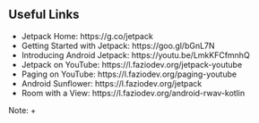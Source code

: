 ## Useful Links

<ul class="useful-links">
<li>Jetpack Home: https://g.co/jetpack</li>
<li>Getting Started with Jetpack: https://goo.gl/bGnL7N</li>
<li>Introducing Android Jetpack: https://youtu.be/LmkKFCfmnhQ</li>
<li>Jetpack on YouTube: https://l.faziodev.org/jetpack-youtube</li>
<li>Paging on YouTube: https://l.faziodev.org/paging-youtube</li>
<li>Android Sunflower: https://l.faziodev.org/jetpack</li>
<li>Room with a View: https://l.faziodev.org/android-rwav-kotlin</li>
</ul>

Note:
+ 